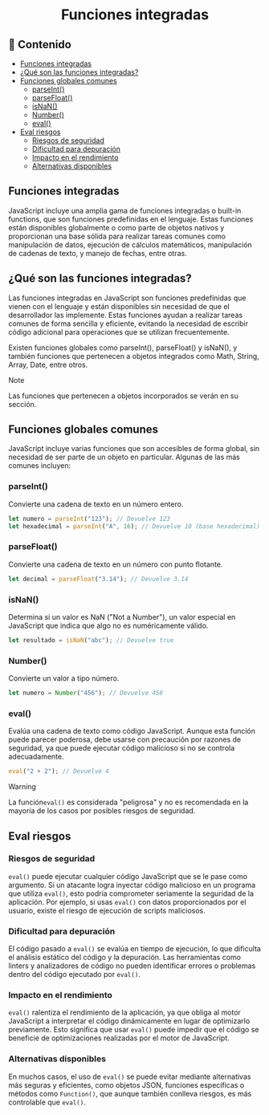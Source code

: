 <h1 align='center'>Funciones integradas</h1>

<h2>📑 Contenido</h2>

- [Funciones integradas](#funciones-integradas)
- [¿Qué son las funciones integradas?](#qué-son-las-funciones-integradas)
- [Funciones globales comunes](#funciones-globales-comunes)
  - [parseInt()](#parseint)
  - [parseFloat()](#parsefloat)
  - [isNaN()](#isnan)
  - [Number()](#number)
  - [eval()](#eval)
- [Eval riesgos](#eval-riesgos)
  - [Riesgos de seguridad](#riesgos-de-seguridad)
  - [Dificultad para depuración](#dificultad-para-depuración)
  - [Impacto en el rendimiento](#impacto-en-el-rendimiento)
  - [Alternativas disponibles](#alternativas-disponibles)

## Funciones integradas

JavaScript incluye una amplia gama de funciones integradas o built-in functions, que son funciones predefinidas en el lenguaje. Estas funciones están disponibles globalmente o como parte de objetos nativos y proporcionan una base sólida para realizar tareas comunes como manipulación de datos, ejecución de cálculos matemáticos, manipulación de cadenas de texto, y manejo de fechas, entre otras.

## ¿Qué son las funciones integradas?

Las funciones integradas en JavaScript son funciones predefinidas que vienen con el lenguaje y están disponibles sin necesidad de que el desarrollador las implemente. Estas funciones ayudan a realizar tareas comunes de forma sencilla y eficiente, evitando la necesidad de escribir código adicional para operaciones que se utilizan frecuentemente.

Existen funciones globales como parseInt(), parseFloat() y isNaN(), y también funciones que pertenecen a objetos integrados como Math, String, Array, Date, entre otros.

> [!NOTE]
> Las funciones que pertenecen a objetos incorporados se verán en su sección.

## Funciones globales comunes

JavaScript incluye varias funciones que son accesibles de forma global, sin necesidad de ser parte de un objeto en particular. Algunas de las más comunes incluyen:

### parseInt()

Convierte una cadena de texto en un número entero.

```js
let numero = parseInt("123"); // Devuelve 123
let hexadecimal = parseInt("A", 16); // Devuelve 10 (base hexadecimal)
```

### parseFloat()

Convierte una cadena de texto en un número con punto flotante.

```js
let decimal = parseFloat("3.14"); // Devuelve 3.14
```

### isNaN()

Determina si un valor es NaN ("Not a Number"), un valor especial en JavaScript que indica que algo no es numéricamente válido.

```js
let resultado = isNaN("abc"); // Devuelve true
```

### Number()

Convierte un valor a tipo número.

```js
let numero = Number("456"); // Devuelve 456
```

### eval()

Evalúa una cadena de texto como código JavaScript. Aunque esta función puede parecer poderosa, debe usarse con precaución por razones de seguridad, ya que puede ejecutar código malicioso si no se controla adecuadamente.

```js
eval("2 + 2"); // Devuelve 4
```

> [!WARNING]
> La función`eval()` es considerada "peligrosa" y no es recomendada en la mayoría de los casos por posibles riesgos de seguridad.

## Eval riesgos

### Riesgos de seguridad

`eval()` puede ejecutar cualquier código JavaScript que se le pase como argumento. Si un atacante logra inyectar código malicioso en un programa que utiliza `eval()`, esto podría comprometer seriamente la seguridad de la aplicación. Por ejemplo, si usas `eval()` con datos proporcionados por el usuario, existe el riesgo de ejecución de scripts maliciosos.

### Dificultad para depuración

El código pasado a `eval()` se evalúa en tiempo de ejecución, lo que dificulta el análisis estático del código y la depuración. Las herramientas como linters y analizadores de código no pueden identificar errores o problemas dentro del código ejecutado por `eval()`.

### Impacto en el rendimiento

`eval()` ralentiza el rendimiento de la aplicación, ya que obliga al motor JavaScript a interpretar el código dinámicamente en lugar de optimizarlo previamente. Esto significa que usar `eval()` puede impedir que el código se beneficie de optimizaciones realizadas por el motor de JavaScript.

### Alternativas disponibles

En muchos casos, el uso de `eval()` se puede evitar mediante alternativas más seguras y eficientes, como objetos JSON, funciones específicas o métodos como `Function()`, que aunque también conlleva riesgos, es más controlable que `eval()`.
